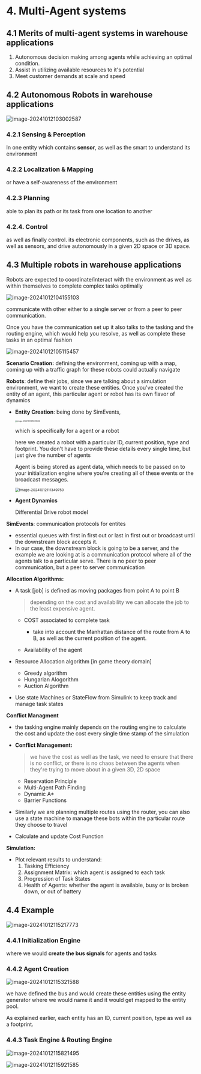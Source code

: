 # 4. Multi-Agent systems

## 4.1 Merits of multi-agent systems in warehouse applications

1. Autonomous decision making among agents while achieving an optimal condition.
2. Assist in utilizing available resources to it's potential
3. Meet customer demands at scale and speed



## 4.2 Autonomous Robots in warehouse applications

![image-20241012103002587](C:\Users\Ryan\AppData\Roaming\Typora\typora-user-images\image-20241012103002587.png)

### 4.2.1 Sensing & Perception

In one entity which contains **sensor**, as well as the smart to understand its environment

### 4.2.2 Localization & Mapping

or have a self-awareness of the environment

### 4.2.3 Planning

able to plan its path or its task from one location to another

### 4.2.4. Control

as well as finally control. its electronic components, such as the drives, as well as sensors, and drive autonomously in a given 2D space or 3D space.

## 4.3 Multiple robots in warehouse applications

Robots are expected to coordinate/interact with the environment as well as within themselves to complete complex tasks optimally

![image-20241012104155103](C:\Users\Ryan\AppData\Roaming\Typora\typora-user-images\image-20241012104155103.png)

communicate with other either to a single server or from a peer to peer communication.

Once you have the communication set up it also talks to the tasking and the routing engine, which would help you resolve, as well as complete these tasks in an optimal fashion

![image-20241012105115457](C:\Users\Ryan\AppData\Roaming\Typora\typora-user-images\image-20241012105115457.png)

**Scenario Creation:** defining the environment, coming up with a map, coming up with a traffic graph for these robots could actually navigate

**Robots**: define their jobs, since we are talking about a simulation environment, we want to create these entities. Once you've created the entity of an agent, this particular agent or robot has its own flavor of dynamics

 +  **Entity Creation**:  being done by SimEvents, 

    <img src="C:\Users\Ryan\AppData\Roaming\Typora\typora-user-images\image-20241012105929536.png" alt="image-20241012105929536" style="zoom: 33%;" />

    which is specifically for a agent or a robot

    here we created a robot with a particular ID, current position, type and footprint. You don't have to provide these details every single time,  but just give the number of agents

    Agent is being stored as agent data, which needs to be passed on to your initialization engine where you're creating all of these events or the broadcast messages. 

    <img src="C:\Users\Ryan\AppData\Roaming\Typora\typora-user-images\image-20241012111349750.png" alt="image-20241012111349750" style="zoom:67%;" />

 +  **Agent Dynamics**

    Differential Drive robot model

**SimEvents**: communication protocols for entites

+ essential queues with first in first out or last in first out or broadcast until the downstream block accepts it.
+ In our case, the downstream block is going to be a server, and the example we are looking at is a communication protocol where all of the agents talk to a particular serve. There is no peer to peer communication, but a peer to server communication

**Allocation Algorithms:**

+ A task [job] is defined as moving packages from point A to point B

  > depending on the cost and availability we can allocate the job to the least expensive agent.

  + COST associated to complete task
    + take into account the Manhattan distance of the route from A to B, as well as the current position of the agent.

  + Availability of the agent

    

+ Resource Allocation algorithm [in game theory domain]

  + Greedy algorithm
  + Hungarian Alogorithm
  + Auction Algorithm

+ Use state Machines or StateFlow from Simulink to keep track and manage task states

**Conflict Managment**

+ the tasking engine mainly depends on the routing engine to calculate the cost and update the cost every single time stamp of the simulation

+ **Conflict Management:**

  >  we have the cost as well as the task, we need to ensure that there is no conflict, or there is no chaos between the agents when they're trying to move about in a given 3D, 2D space

  + Reservation Principle
  + Multi-Agent Path Finding
  + Dynamic A*
  + Barrier Functions

+ Similarly we are planning multiple routes using the router, you can also use a state machine to manage these bots within the particular route they choose to travel

+ Calculate and update Cost Function

**Simulation:**

+ Plot relevant results to understand:
  1. Tasking Efficiency
  2. Assignment Matrix: which agent is assigned to each task
  3. Progression of Task States
  4. Health of Agents: whether the agent is available, busy or is broken down, or out of battery

## 4.4 Example

![image-20241012115217773](C:\Users\Ryan\AppData\Roaming\Typora\typora-user-images\image-20241012115217773.png)

### 4.4.1 Initialization Engine

where we would **create the bus signals** for agents and tasks

### 4.4.2 Agent Creation

![image-20241012115321588](C:\Users\Ryan\AppData\Roaming\Typora\typora-user-images\image-20241012115321588.png)

we have defined the bus and would create these entities using the entity generator where we would name it and it would get mapped to the entity pool.

As explained earlier, each entity has an ID, current position, type as well as a footprint. 

### 4.4.3 Task Engine & Routing Engine

![image-20241012115821495](C:\Users\Ryan\AppData\Roaming\Typora\typora-user-images\image-20241012115821495.png)

![image-20241012115921585](C:\Users\Ryan\AppData\Roaming\Typora\typora-user-images\image-20241012115921585.png)